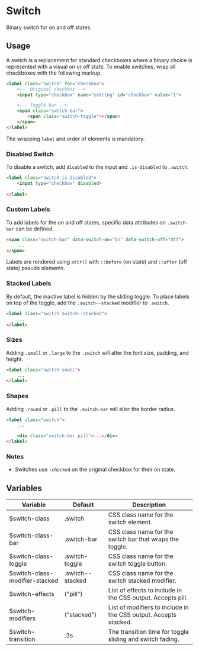 # Switch #

Binary switch for on and off states.

## Usage ##

A switch is a replacement for standard checkboxes where a binary choice is represented with a visual on or off state.
To enable switches, wrap all checkboxes with the following markup.

```html
<label class="switch" for="checkbox">
    <!-- Original checkbox -->
    <input type="checkbox" name="setting" id="checkbox" value="1">

    <!-- Toggle bar -->
    <span class="switch-bar">
        <span class="switch-toggle"></span>
    </span>
</label>
```

<div class="notice is-warning">
    The wrapping <code>label</code> and order of elements is mandatory.
</div>

### Disabled Switch ###

To disable a switch, add `disabled` to the input and `.is-disabled` to `.switch`.

```html
<label class="switch is-disabled">
    <input type="checkbox" disabled>
    ...
</label>
```

### Custom Labels ###

To add labels for the on and off states, specific data attributes on `.switch-bar` can be defined.

```html
<span class="switch-bar" data-switch-on="On" data-switch-off="Off">
    ...
</span>
```

<div class="notice is-info">
    Labels are rendered using <code>attr()</code> with <code>::before</code> (on state)
    and <code>::after</code> (off state) pseudo elements.
</div>

### Stacked Labels ###

By default, the inactive label is hidden by the sliding toggle.
To place labels on top of the toggle, add the `.switch--stacked` modifier to `.switch`.

```html
<label class="switch switch--stacked">
    ...
</label>
```

### Sizes ###

Adding `.small` or `.large` to the `.switch` will alter the font size, padding, and height.

```html
<label class="switch small">
    ...
</label>
```

### Shapes ###

Adding `.round` or `.pill` to the `.switch-bar` will alter the border radius.

```html
<label class="switch">
    ...

    <div class="switch-bar pill">...</div>
</label>
```

### Notes ###

* Switches use `:checked` on the original checkbox for their on state.

## Variables ##

<table class="table is-striped data-table">
    <thead>
        <tr>
            <th>Variable</th>
            <th>Default</th>
            <th>Description</th>
        </tr>
    </thead>
    <tbody>
        <tr>
            <td>$switch-class</td>
            <td>.switch</td>
            <td>CSS class name for the switch element.</td>
        </tr>
        <tr>
            <td>$switch-class-bar</td>
            <td>.switch-bar</td>
            <td>CSS class name for the switch bar that wraps the toggle.</td>
        </tr>
        <tr>
            <td>$switch-class-toggle</td>
            <td>.switch-toggle</td>
            <td>CSS class name for the switch toggle button.</td>
        </tr>
        <tr>
            <td>$switch-class-modifier-stacked</td>
            <td>.switch--stacked</td>
            <td>CSS class name for the switch stacked modifier.</td>
        </tr>
        <tr>
            <td>$switch-effects</td>
            <td>("pill")</td>
            <td>List of effects to include in the CSS output. Accepts pill.</td>
        </tr>
        <tr>
            <td>$switch-modifiers</td>
            <td>("stacked")</td>
            <td>List of modifiers to include in the CSS output. Accepts stacked.</td>
        </tr>
        <tr>
            <td>$switch-transition</td>
            <td>.3s</td>
            <td>The transition time for toggle sliding and switch fading.</td>
        </tr>
    </tbody>
</table>
